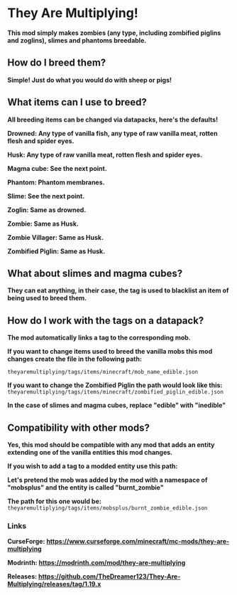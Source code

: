 # They Are Multiplying!
**This mod simply makes zombies (any type, including zombified piglins and zoglins), slimes and phantoms breedable.**

## How do I breed them?
**Simple! Just do what you would do with sheep or pigs!**

## What items can I use to breed?
**All breeding items can be changed via datapacks, here's the defaults!**

**Drowned: Any type of vanilla fish, any type of raw vanilla meat, rotten flesh and spider eyes.**

**Husk: Any type of raw vanilla meat, rotten flesh and spider eyes.**

**Magma cube: See the next point.**

**Phantom: Phantom membranes.**

**Slime: See the next point.**

**Zoglin: Same as drowned.**

**Zombie: Same as Husk.**

**Zombie Villager: Same as Husk.**

**Zombified Piglin: Same as Husk.**

## What about slimes and magma cubes?
**They can eat anything, in their case, the tag is used to blacklist an item of being used to breed them.**

## How do I work with the tags on a datapack?
**The mod automatically links a tag to the corresponding mob.**

**If you want to change items used to breed the vanilla mobs this mod changes create the file in the following path:**

`theyaremultiplying/tags/items/minecraft/mob_name_edible.json`

**If you want to change the Zombified Piglin the path would look like this:** `theyaremultiplying/tags/items/minecraft/zombified_piglin_edible.json`

**In the case of slimes and magma cubes, replace "edible" with "inedible"**

## Compatibility with other mods?
**Yes, this mod should be compatible with any mod that adds an entity extending one of the vanilla entities this mod changes.**

**If you wish to add a tag to a modded entity use this path:**

**Let's pretend the mob was added by the mod with a namespace of "mobsplus" and the entity is called "burnt_zombie"**

**The path for this one would be:** `theyaremultiplying/tags/items/mobsplus/burnt_zombie_edible.json`

### Links
**CurseForge: https://www.curseforge.com/minecraft/mc-mods/they-are-multiplying**

**Modrinth: https://modrinth.com/mod/they-are-multiplying**

**Releases: https://github.com/TheDreamer123/They-Are-Multiplying/releases/tag/1.19.x**
